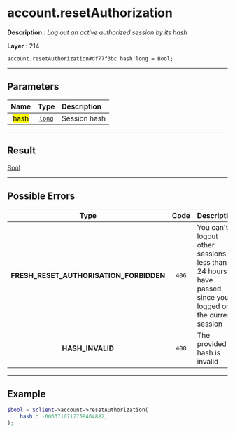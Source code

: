 # account.resetAuthorization

**Description** : *Log out an active authorized session by its hash*

**Layer** : 214

```tl
account.resetAuthorization#df77f3bc hash:long = Bool;
```

---

## Parameters

| Name | Type | Description |
| :---: | :---: | :--- |
| <mark>hash</mark> | [`long`](type/long) | Session hash |

---

## Result

[Bool](type/Bool)

---

## Possible Errors

| Type | Code | Description |
| :---: | :---: | :--- |
| **FRESH_RESET_AUTHORISATION_FORBIDDEN** | `406` | You can't logout other sessions if less than 24 hours have passed since you logged on the current session |
| **HASH_INVALID** | `400` | The provided hash is invalid |

---

## Example

```php
$bool = $client->account->resetAuthorization(
	hash : -6063710712758464882,
);
```